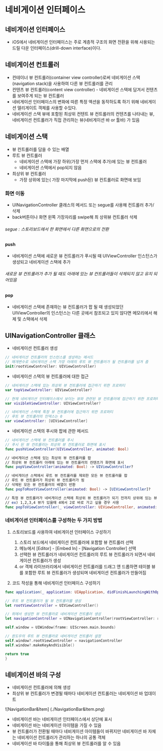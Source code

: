 # 네비게이션 인터페이스

## 네비게이션 인터페이스
- iOS에서 네비게이션 인터페이스는 주로 계층적 구조의 화면 전환을 위해 사용되는 드릴 다운 인터페이스(drill-down interface)이다.



## 네비게이션 컨트롤러
- 컨테이너 뷰 컨트롤러(container view controller)로써 네비게이션 스택(navigation stack)을 사용하여 다른 뷰 컨트롤러를 관리
- 컨텐츠 뷰 컨트롤러(content view controller) - 네비게이션 스택에 담겨서 컨텐츠를 보여주게 되는 뷰 컨트롤러
- 네비게이션 인터페이스의 변화에 따른 특정 액션을 동작하도록 하기 위해 네비게이션 델리게이트 객체를 사용할 수있다.
- 네비게이션 스택 뷰에 포함된 최상위 컨텐트 뷰 컨트롤러의 컨텐츠를 나타내는 뷰, 네비게이션 컨트롤러가 직접 관리하는 뷰(네비게이션 바 or 툴바) 가 있음



## 네비게이션 스택
- 뷰 컨트롤러를 담을 수 있는 배열
- 루트 뷰 컨트롤러
    - 네비게이션 스택에 가장 하위(가장 먼저 스택에 추가)에 있는 뷰 컨트롤러
    - 네비게이션 스택에서 pop되지 않음
- 최상위 뷰 컨트롤러
    - 가장 상위에 있는( 가장 마지막에 push된) 뷰 컨트롤러로 화면에 보임


### 화면 이동
- UINavigationController 클래스의 메서드 또는 segue를 사용해 컨트롤러 추가/삭제
- back버튼이나 화면 왼쪽 가장자리를 swipe해 최 상위뷰 컨트롤러 삭제

###### segue : 스토리보드에서 한 화면에서 다른 화면으로의 전환

#### push
- 네비게이션 스택에 새로운 뷰 컨트롤러가 푸시될 때 UIViewController 인스턴스가 생성되고 네비게이션 스택에 추가

###### 새로운 뷰 컨트롤러가 추가 될 때도 아래에 있는 뷰 컨트롤러들이 삭제되지 않고 유지 되어있음

#### pop
- 네비게이션 스택에 존재하는 뷰 컨트롤러가 팝 될 때 생성되었던 UIViewController의 인스턴스는 다른 곳에서 참조되고 있지 않다면 메모리에서 해제 및 스택에서 삭제



## UINavigationController 클래스
- 네비게이션 컨트롤러 생성
```swift
// 네비게이션 컨트롤러의 인스턴스를 생성하는 메서드
// 매개변수로 네비게이션 스택 가장 아래의 루트 뷰 컨트롤러가 될 컨트롤러를 넘겨 줌
init(rootViewController: UIViewController)
```

- 네비게이션 스택의 뷰 컨트롤러에 대한 접근
```swift
// 네비게이션 스택에 있는 최상위 뷰 컨트롤러에 접근하기 위한 프로퍼티
var topViewController: UIViewController?

// 현재 네비게이션 인터페이스에서 보이는 뷰와 관련된 뷰 컨트롤러에 접근하기 위한 프로퍼티
var visibleViewController: UIViewController?

// 네비게이션 스택에 특정 뷰 컨트롤러에 접근하기 위한 프로퍼티
// 루트 뷰 컨트롤러의 인덱스는 0
var viewController: [UIViewController]
```

- 네비게이션 스택의 푸시와 팝에 관한 메서드
```swift 
// 네비게이션 스택에 뷰 컨트롤러를 푸시 
// 푸시 된 뷰 컨트롤러는 최상위 뷰 컨트롤러로 화면에 표시
func pushViewController(UIViewController, animated: Bool) 

// 네비게이션 스택에 있는 최상위 뷰 컨트롤러를 팝
// 최상위 뷰 컨트롤러 아래에 있는 뷰 컨트롤러의 컨텐츠가 화면에 표시
func popViewController(animated: Bool) -> UIViewController?

// 네비게이션 스택에서 루트 뷰 컨트롤러를 제외한 모든 뷰 컨트롤러를 팝
// 루트 뷰 컨트롤러가 최상위 뷰 컨트롤러가 됨
// 삭제된 모든 뷰 컨트롤러의 배열이 반환
func popToRootViewController(animated: Bool) -> [UIViewController]?

// 특정 뷰 컨트롤러가 네비게이션 스택에 최상위 뷰 컨트롤러가 되기 전까지 상위에 있는 뷰 컨트롤러를 팝함
// ex) 1,2,3,4 뷰가 있을때 4에서 2로 바로 가고 싶을 경우 사용
func popToViewController(_ viewController: UIViewController, animated: Bool) -> [UIViewController]?
```

### 네비게이션 인터페이스를 구성하는 두 가지 방법
1. 스토리보드를 사용하여 네비게이션 인터페이스 구성하기
    1) 스토리 보드에서 네비게이션 컨트롤러에 포함할 뷰 컨트롤러 선택
    2) 메뉴에서 [Editor] - [Embed In] - [Navigation Controller] 선택
    3) 선택한 뷰 컨트롤러가 네비게이션 컨트롤러의 루트 뷰 컨트롤러가 되면서 네비게이션 컨트롤러가 생성
    4) or 객체 라이브러리에서 네비게이션 컨트롤러를 드래그 앤 드롭하면 테이블 뷰를 포함한 루트 뷰 컨트롤러가 생성되며 네비게이션 컨트롤러가 만들어짐


2. 코드 작성을 통해 네비게이션 인터페이스 구성하기
```swift
func application(_ application: UIApplication, didFinishLaunchingWithOptions launchOptions: [UIApplicationLaunchOptionsKey: Any]?) -> Bool {

// 루트 뷰 컨트롤러가 될 뷰 컨트롤러를 생성
let rootViewController = UIViewController()

// 위에서 생성한 뷰 컨트롤러로 네비게이션 컨트롤러 생성
let navigationController = UINavigationController(rootViewController: rootViewController)

self.window = UIWindow(frame: UIScreen.main.bounds)

// 윈도우의 루트 뷰 컨트롤러로 네비게이션 컨트롤러 설정
self.window?.rootViewController = navigationController
self.window?.makeKeyAndVisible()

return true
}
```
## 네비게이션 바의 구성
- 네비게이션 컨트롤러에 의해 생성
- 최상위 뷰 컨트롤러가 변경될 때마다 네비게이션 컨트롤러는 네비게이션 바 업데이트

![NavigationBar&Item] (./NavigationBar&Item.png)

- 네비게이션 바는 네비게이션 인터페이스에서 상단에 표시
- 네비게이션 바는 네비게이션 아이템을 가질 수 있음
- 뷰 컨트롤러가 전환될 때마다 네비게이션 아이템들이 바뀌지만 네비게이션 바 자체는 네비게이션 컨트롤러가 관리하는 하나의 공통 객체
- 네비게이션 바 타이틀을 통해 최상위 뷰 컨트롤러를 알 수 있음
